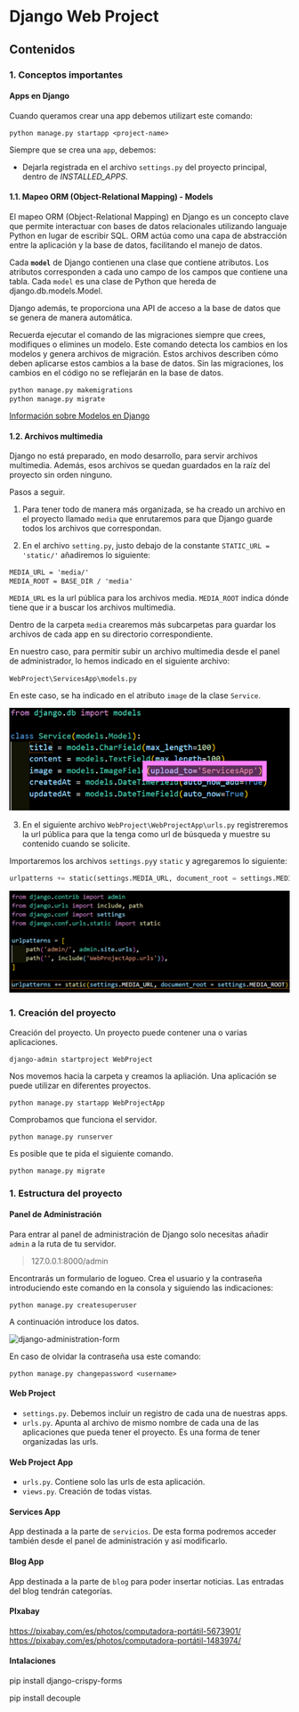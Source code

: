 # Django Web Project

## Contenidos

### 1. Conceptos importantes

#### Apps en Django

Cuando queramos crear una app debemos utilizart este comando:

```batch
python manage.py startapp <project-name>
```
Siempre que se crea una `app`, debemos:

- Dejarla registrada en el archivo `settings.py` del proyecto principal, dentro de _INSTALLED_APPS_.

#### 1.1. Mapeo ORM (Object-Relational Mapping) - Models

El mapeo ORM (Object-Relational Mapping) en Django es un concepto clave que permite interactuar con bases de datos relacionales utilizando languaje Python en lugar de escribir SQL. ORM actúa como una capa de abstracción entre la aplicación y la base de datos, facilitando el manejo de datos.

Cada **`model`** de Django contienen una clase que contiene atributos. Los atributos corresponden a cada uno campo de los campos que contiene una tabla. Cada `model` es una clase de Python que hereda de django.db.models.Model.

Django además, te proporciona una API de acceso a la base de datos que se genera de manera automática.

Recuerda ejecutar el comando de las migraciones siempre que crees, modifiques o elimines un modelo. Este comando detecta los cambios en los modelos y genera archivos de migración. Estos archivos describen cómo deben aplicarse estos cambios a la base de datos. Sin las migraciones, los cambios en el código no se reflejarán en la base de datos.

```batch
python manage.py makemigrations
python manage.py migrate
```

[Información sobre Modelos en Django](https://docs.djangoproject.com/en/5.1/topics/db/models/)


#### 1.2. Archivos multimedia

Django no está preparado, en modo desarrollo, para servir archivos multimedia. Además, esos archivos se quedan guardados en la raíz del proyecto sin orden ninguno.

Pasos a seguir. 

1. Para tener todo de manera más organizada, se ha creado un archivo en el proyecto llamado `media` que enrutaremos para que Django guarde todos los archivos que correspondan.

2. En el archivo `setting.py`, justo debajo de la constante `STATIC_URL = 'static/'` añadiremos lo siguiente:

```batch
MEDIA_URL = 'media/'
MEDIA_ROOT = BASE_DIR / 'media'
```
`MEDIA_URL` es la url pública para los archivos media.
`MEDIA_ROOT` indica dónde tiene que ir a buscar los archivos multimedia.

Dentro de la carpeta `media` crearemos más subcarpetas para guardar los archivos de cada app en su directorio correspondiente.

En nuestro caso, para permitir subir un archivo multimedia desde el panel de administrador, lo hemos indicado en el siguiente archivo:

`WebProject\ServicesApp\models.py`

En este caso, se ha indicado en el atributo `image` de la clase `Service`.

![Upload image to media folder](./img/upload-to-media-folder.png)

3. En el siguiente archivo `WebProject\WebProjectApp\urls.py` registreremos la url pública para que la tenga como url de búsqueda y muestre su contenido cuando se solicite. 

Importaremos los archivos `settings.py`y `static` y agregaremos lo siguiente:

```python
urlpatterns += static(settings.MEDIA_URL, document_root = settings.MEDIA_ROOT)
```

![media-urlpatterns](./img/media-urlpatterns.png)

### 1. Creación del proyecto

Creación del proyecto. Un proyecto puede contener una o varias aplicaciones.

```batch	
django-admin startproject WebProject
```

Nos movemos hacia la carpeta y creamos la apliación. Una aplicación se puede utilizar en diferentes proyectos.

```batch
python manage.py startapp WebProjectApp
```

Comprobamos que funciona el servidor.

```batch
python manage.py runserver
```

Es posible que te pida el siguiente comando.

```batch
python manage.py migrate 
```

### 1. Estructura del proyecto

#### Panel de Administración

Para entrar al panel de administración de Django solo necesitas añadir `admin` a la ruta de tu servidor.

> 127.0.0.1:8000/admin

Encontrarás un formulario de logueo. Crea el usuario y la contraseña introduciendo este comando en la consola y siguiendo las indicaciones:

```batch
python manage.py createsuperuser
```

A continuación introduce los datos.

![django-administration-form]('./img/django-administration.png')

En caso de olvidar la contraseña usa este comando:

```batch
python manage.py changepassword <username>
```

#### Web Project
- `settings.py`. Debemos incluir un registro de cada una de nuestras apps.
- `urls.py`. Apunta al archivo de mismo nombre de cada una de las aplicaciones que pueda tener el proyecto. Es una forma de tener organizadas las urls. 

#### Web Project App
- `urls.py`. Contiene solo las urls de esta aplicación. 
- `views.py`. Creación de todas vistas. 

#### Services App
App destinada a la parte de `servicios`. De esta forma podremos acceder también desde el panel de administración y así modificarlo.

#### Blog App
App destinada a la parte de `blog` para poder insertar noticias. Las entradas del blog tendrán categorías. 

#### PIxabay
https://pixabay.com/es/photos/computadora-portátil-5673901/
https://pixabay.com/es/photos/computadora-portátil-1483974/

#### Intalaciones 
pip install django-crispy-forms

pip install decouple